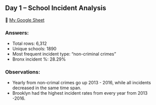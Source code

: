 ## Day 1 – School Incident Analysis

🔗 [My Google Sheet](https://docs.google.com/spreadsheets/d/12rPpP1xPhZrwmxiem9DvwAPsU92OWMQrMqavNkmi-cg/edit?usp=sharing)

### Answers:
- Total rows: 6,312
- Unique schools: 1890
- Most frequent incident type: “non-criminal crimes”
- Bronx incident %: 28.29%

### Observations:
- Yearly from non-crimal crimes go up 2013 - 2016, while all incidents decreased in the same time span.
- Brooklyn had the highest incident rates from every year from 2013 -2016.
